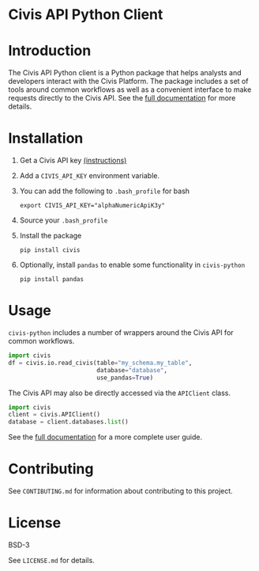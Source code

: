 Civis API Python Client
=======================

# Introduction

The Civis API Python client is a Python package that helps analysts and
developers interact with the Civis Platform. The package includes a set of
tools around common workflows as well as a convenient interface to make
requests directly to the Civis API. See the
[full documentation](https://civis-python.readthedocs.io) for more details.


# Installation

1. Get a Civis API key [(instructions)](https://civis.zendesk.com/hc/en-us/articles/216341583-Generating-an-API-Key)
2. Add a `CIVIS_API_KEY` environment variable.
3. You can add the following to `.bash_profile` for bash
    ```
    export CIVIS_API_KEY="alphaNumericApiK3y"
    ```
4. Source your `.bash_profile`
5. Install the package

    ```
    pip install civis
    ```
6. Optionally, install `pandas` to enable some functionality in `civis-python`

    ```
    pip install pandas
    ```

# Usage

`civis-python` includes a number of wrappers around the Civis API for
common workflows.

```python
import civis
df = civis.io.read_civis(table="my_schema.my_table",
                         database="database",
                         use_pandas=True)
```

The Civis API may also be directly accessed via the `APIClient` class.

```python
import civis
client = civis.APIClient()
database = client.databases.list()
```

See the [full documentation](https://civis-python.readthedocs.io) for a more
complete user guide.


# Contributing

See `CONTIBUTING.md` for information about contributing to this project.


# License

BSD-3

See `LICENSE.md` for details.
